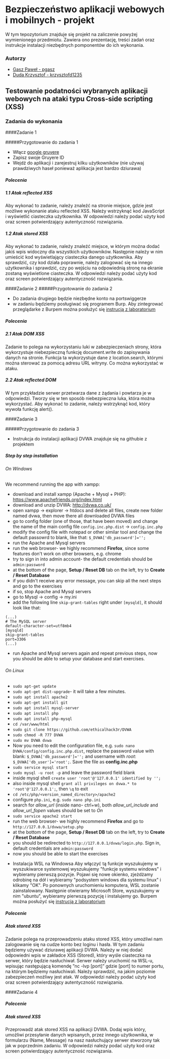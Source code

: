 # Bezpieczeństwo aplikacji webowych i mobilnych - projekt
W tym tepozytorium znajduje się projekt na zaliczenie powyżej wymienionego przedmiotu. Zawiera ono prezentację, treści zadań oraz instrukcje instalacji niezbędnych pomponentów do ich wykonania.

### Autorzy
- [Gasz Paweł - pgasz](https://github.com/pgasz "Gasz Paweł - pgasz")
- [Duda Krzysztof - krzysztofd1235](https://github.com/krzysztofd1235 "Duda Krzysztof - krzysztofd1235")

## Testowanie podatności wybranych aplikacji webowych na ataki typu Cross-side scripting (XSS)

### Zadania do wykonania

####Zadanie 1

#####Przygotowanie do zadania 1 
- Włącz  [google gruyere](https://google-gruyere.appspot.com/start "google gruyere")
- Zapisz swoje Gruyere ID
- Wejdź do aplikacji i zarejestruj kilku użytkowników (nie używaj prawdziwych haseł ponieważ aplikacja jest bardzo dziurawa)

##### Polecenia

##### 1.1 Atak reflected XSS 

Aby wykonać to zadanie, należy znaleźć na stronie miejsce, gdzie jest możliwe wykonanie ataku reflected XSS. Należy wstrzyknąć kod JavaScript i wyświetlić ciasteczka użytkownika. W odpowiedzi należy podać użyty kod oraz screen potwierdzający autentyczność rozwiązania.

##### 1.2 Atak stored XSS

Aby wykonać to zadanie, należy znaleźć miejsce, w którym można dodać jakiś wpis widoczny dla wszystkich użytkowników. Następnie należy w nim umieścić kod wyświetlający ciasteczka danego użytkownika. Aby sprawdzić, czy kod działa poprawnie, należy zalogować się na innego użytkownika i sprawdzić, czy po wejściu na odpowiednią stronę na ekranie zostaną wyświetlone ciasteczka. W odpowiedzi należy podać użyty kod oraz screen potwierdzający autentyczność rozwiązania.

####Zadanie 2
#####Przygotowanie do zadania 2
- Do zadania drugiego będzie niezbędne konto na portswiggerze
- w zadaniu będziemy posługiwać się programem Burp. Aby zintegrować przeglądarke z Burpem można posłużyć się [instrucją z laboratorium](https://github.com/djuszka/BAWiM_lab_2021/blob/main/BAWiM_lab2.md#user-content-zadanie-2-konfiguracja-przeglądarki "instrucja z laboratorium") 

##### Polecenia

##### 2.1 Atak DOM XSS

Zadanie to polega na wykorzystaniu luki w zabezpieczeniach strony, która wykorzystuje niebezpieczną funkcję document.write do zapisywania danych na stronie. Funkcja ta wykorzystuje dane z location.search, którymi można sterować za pomocą adresu URL witryny. Co można wykorzystać w ataku.

##### 2.2 Atak reflected DOM

W tym przykładzie serwer przetwarza dane z żądania i powtarza je w odpowiedzi. Tworzy się w ten sposób niebezpieczna luka, która można wykorzystać. Aby wykonać to zadanie, należy wstrzyknąć kod, który wywoła funkcję alert().

####Zadanie 3

#####Przygotowanie do zadania 3
- Instrukcja do instalacji aplikacji DVWA znajduje się na githubie z projektem
##### Step by step installation

###### On Windows
We recommend running the app with xampp:
* download and install xampp (Apache + Mysql + PHP): https://www.apachefriends.org/index.html
* download and unzip DVWA: http://dvwa.co.uk/
* open xampp -> explorer -> htdocs and delete all files, create new folder named dvwa, then move there all downloaded DVWA files
* go to config folder (one of those, that have been moved) and change the name of the main config file `config.inc.php.dist` -> `config.inc.php`
* modify the config file with notepad or other similar tool and change the default passowrd to blank, like that: `$_DVWA['db_password']='';`
* run the Apache and Mysql servers
* run the web browser- we highly recommend __Firefox__, since some features don't work on other browsers, e.g. chrome
* try to sign in into admin account- the default credentials should be `admin:password`
* at the bottom of the page, __Setup / Reset DB__ tab on the left, try to __Create / Reset Database__
* if you didn't receive any error message, you can skip all the next steps and go to the exercises
* if so, stop Apache and Mysql servers
* go to Mysql -> config -> my.ini
* add the following line `skip-grant-tables` right under `[mysqld]`, it should look like that:
```
(...)
# The MySQL server
default-character-set=utf8mb4
[mysqld]
skip-grant-tables
port=3306
(...)
```
* run Apache and Mysql servers again and repeat previous steps, now you should be able to setup your database and start exercises.

###### On Linux
* `sudo apt-get update`
* `sudo apt-get dist-upgrade`- it will take a few minutes.
* `sudo apt install apache2` 
* `sudo apt-get install git` 
* `sudo apt install mysql-server` 
* `sudo apt install php` 
* `sudo apt install php-mysql`
* `cd /var/www/html`
* `sudo git clone https://github.com/ethicalhack3r/DVWA`
* `sudo chmod -R 777 DVWA`
* `sudo mv DVWA dvwa`
* Now you need to edit the configuration file, e.g. `sudo nano DVWA/config/config.inc.php.dist`, replace the password value with blank: `$_DVWA['db_password']='';` and username with _root_: `$_DVWA['db_user']='root';`. Save the file as __config.inc.php__
* `sudo service mysql start`
* `sudo mysql -u root -p` and leave the password field blank
* inside mysql shell `create user 'root'@'127.0.0.1' identified by '';`
* also inside mysql shell `grant all privileges on dvwa.* to 'root'@'127.0.0.1';`, then `\q` to exit
* `cd /etc/php/<version_named_directory>/apache2`
* configure `php.ini`, e.g. `sudo nano php.ini`
* search for _allow_url_ (inside nano- ctrl+w), both _allow_url_include_ and _allow_url_fopen_ values should be set to _On_
* `sudo service apache2 start`
* run the web browser- we highly recommend __Firefox__ and go to `http://127.0.0.1/dvwa/setup.php`
* at the bottom of the page, __Setup / Reset DB__ tab on the left, try to __Create / Reset Database__
* you should be redirected to `http://127.0.0.1/dvwa/login.php`. Sign in, default credentials are `admin:password`
* now you should be able to start the exercises


- Instalacja WSL na Windowsa 
Aby włączyć tą funkcje wyszukujemy w wyszukiwarce systemowej wyszukujemy "funkcje systemu windows" i wybieramy pierwszą pozycje. 
Pojawi się nowe okienko, zjeżdżamy odrobinę na dół i wybieramy "podsystem windows dla systemu linux" i klikamy "OK".
Po ponownych uruchomieniu komputera, WSL zostanie zainstalowany. 
Następnie otwieramy Microsoft Store, wyszukujemy w nim "ubuntu", wybieramy pierwszą pozycję i instalujemy go.
 Burpem można posłużyć się [instrucją z laboratorium](https://github.com/djuszka/BAWiM_lab_2021/blob/main/BAWiM_lab2.md#user-content-zadanie-2-konfiguracja-przeglądarki "instrucja z laboratorium") 

##### Polecenie

#####  Atak stored XSS

Zadanie polega na przeprowadzeniu ataku stored XSS, który umożliwi nam zalogowanie się na cudze konto bez loginu i hasła. W tym zadaniu będziemy używać dziurawej aplikacji DVWA. Należy w niej dodać odpowiedni wpis w zakładce XSS (Stored), który wyśle ciasteczka na serwer, który będzie nasłuchiwał. Serwer należy uruchomić na WSL-u, wpisując następującą komendę ”nc -lvp [port]” gdzie [port] to numer portu, na którym będziemy nasłuchiwali. Należy sprawdzić, na jakim poziomie zabezpieczeń możliwy jest atak. W odpowiedzi należy podać użyty kod oraz screen potwierdzający autentyczność rozwiązania.

####Zadanie 4



##### Polecenie

#####  Atak stored XSS


Przeprowadź atak stored XSS na aplikacji DVWA. Dodaj wpis który, umożliwi przesyłanie danych wpisanych, przez innego użytkownika, w formularzu (Name, Message) na nasz nasłuchujący serwer stworzony tak jak w poprzednim zadaniu. W odpowiedzi należy podać użyty kod oraz screen potwierdzający autentyczność rozwiązania.

